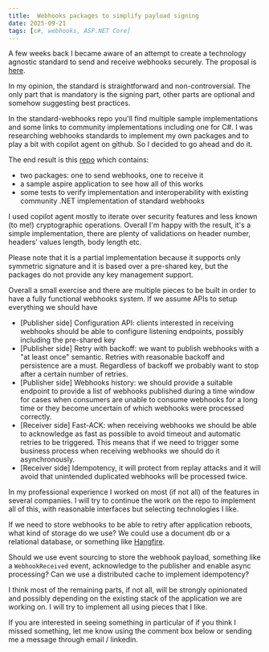 ```yaml
---
title:  Webhooks packages to simplify payload signing
date: 2025-09-21
tags: [c#, webhooks, ASP.NET Core]
---
```


A few weeks back I became aware of an attempt to create a technology agnostic standard to send and receive webhooks securely. The proposal is [here](https://github.com/standard-webhooks/standard-webhooks/blob/main/spec/standard-webhooks.md). 

In my opinion, the standard is straightforward and non-controversial. The only part that is mandatory is the signing part, other parts are optional and somehow suggesting best practices. 

In the standard-webhooks repo you'll find multiple sample implementations and some links to community implementations including one for C#. I was researching webhooks standards to implement my own packages and to play a bit with copilot agent on github. So I decided to go ahead and do it.

<!-- truncate -->

The end result is this [repo](https://github.com/davidelettieri/webhooks/tree/main) which contains:
- two packages: one to send webhooks, one to receive it
- a sample aspire application to see how all of this works
- some tests to verify implementation and interoperability with existing community .NET implementation of standard webhooks

I used copilot agent mostly to iterate over security features and less known (to me!) cryptographic operations. Overall I'm happy with the result, it's a simple implementation, there are plenty of validations on header number, headers' values length, body length etc. 

Please note that it is a partial implementation because it supports only symmetric signature and it is based over a pre-shared key, but the packages do not provide any key management support.

Overall a small exercise and there are multiple pieces to be built in order to have a fully functional webhooks system. If we assume APIs to setup everything we should have
- [Publisher side] Configuration API: clients interested in receiving webhooks should be able to configure listening endpoints, possibly including the pre-shared key
- [Publisher side] Retry with backoff: we want to publish webhooks with a "at least once" semantic. Retries with reasonable backoff and persistence are a must. Regardless of backoff we probably want to stop after a certain number of retries. 
- [Publisher side] Webhooks history: we should provide a suitable endpoint to provide a list of webhooks published during a time window for cases when consumers are unable to consume webhooks for a long time or they become uncertain of which webhooks were processed correctly. 
- [Receiver side] Fast-ACK: when receiving webhooks we should be able to acknowledge as fast as possible to avoid timeout and automatic retries to be triggered. This means that if we need to trigger some business process when receiving webhooks we should do it asynchronously.
- [Receiver side] Idempotency, it will protect from replay attacks and it will avoid that unintended duplicated webhooks will be processed twice.

In my professional experience I worked on most (if not all) of the features in several companies. I will try to continue the work on the repo to implement all of this, with reasonable interfaces but selecting technologies I like.

If we need to store webhooks to be able to retry after application reboots, what kind of storage do we use? We could use a document db or a relational database, or something like [Hangfire](https://www.hangfire.io/).

Should we use event sourcing to store the webhook payload, something like a `WebhookReceived` event, acknowledge to the publisher and enable async processing? Can we use a distributed cache to implement idempotency? 

I think most of the remaining parts, if not all, will be strongly opinionated and possibly depending on the existing stack of the application we are working on. I will try to implement all using pieces that I like. 

If you are interested in seeing something in particular of if you think I missed something, let me know using the comment box below or sending me a message through email / linkedin.